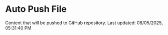 # Auto Push File

Content that will be pushed to GitHub repository.
Last updated: 08/05/2025, 05:31:40 PM
